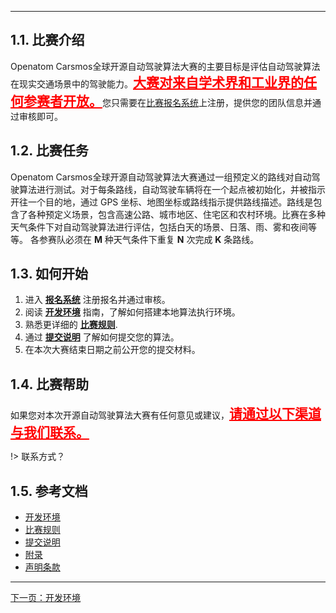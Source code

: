 
---

## 1.1. 比赛介绍<!-- {docsify-ignore} -->
Openatom Carsmos全球开源自动驾驶算法大赛的主要目标是评估自动驾驶算法在现实交通场景中的驾驶能力。<span style="color: red; font-weight: 1000; font-size: 150%; text-underline-position: below; text-decoration: underline;">大赛对来自学术界和工业界的任何参赛者开放。</span>您只需要在[比赛报名系统](http://161.189.217.21:3000/)上注册，提供您的团队信息并通过审核即可。

## 1.2. 比赛任务<!-- {docsify-ignore} -->
Openatom Carsmos全球开源自动驾驶算法大赛通过一组预定义的路线对自动驾驶算法进行测试。对于每条路线，自动驾驶车辆将在一个起点被初始化，并被指示开往一个目的地，通过 GPS 坐标、地图坐标或路线指示提供路线描述。路线是包含了各种预定义场景，包含高速公路、城市地区、住宅区和农村环境。比赛在多种天气条件下对自动驾驶算法进行评估，包括白天的场景、日落、雨、雾和夜间等等。 各参赛队必须在 **M** 种天气条件下重复 **N** 次完成 **K** 条路线。

## 1.3. 如何开始<!-- {docsify-ignore} -->
1. 进入 [**报名系统**](http://161.189.217.21:3000) 注册报名并通过审核。
2. 阅读 [**开发环境**](install.md) 指南，了解如何搭建本地算法执行环境。
3. 熟悉更详细的 [**比赛规则**](rules.md).
3. 通过 [**提交说明**](submit.md) 了解如何提交您的算法。
4. 在本次大赛结束日期之前公开您的提交材料。

## 1.4. 比赛帮助<!-- {docsify-ignore} -->
如果您对本次开源自动驾驶算法大赛有任何意见或建议，<span style="color: red; font-weight: 1000; font-size: 150%; text-underline-position: below; text-decoration: underline;">请通过以下渠道与我们联系。</span>

!> 联系方式？

## 1.5. 参考文档<!-- {docsify-ignore} -->
- [开发环境](install.md)
- [比赛规则](rules.md)
- [提交说明](submit.md)
- [附录](scenarios.md)
- [声明条款](clause.md)


---

[下一页：开发环境](install.md)